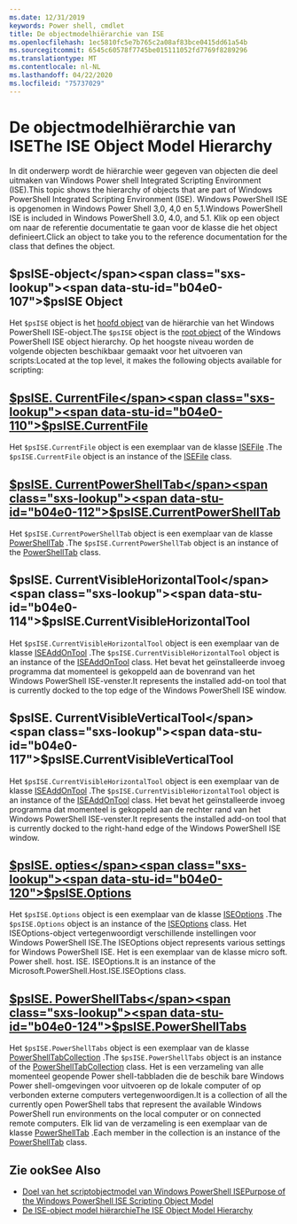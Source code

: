 ```yaml
---
ms.date: 12/31/2019
keywords: Power shell, cmdlet
title: De objectmodelhiërarchie van ISE
ms.openlocfilehash: 1ec5810fc5e7b765c2a08af83bce0415dd61a54b
ms.sourcegitcommit: 6545c60578f7745be015111052fd7769f8289296
ms.translationtype: MT
ms.contentlocale: nl-NL
ms.lasthandoff: 04/22/2020
ms.locfileid: "75737029"
---
```

# <a name="the-ise-object-model-hierarchy"></a><span data-ttu-id="b04e0-103">De objectmodelhiërarchie van ISE</span><span class="sxs-lookup"><span data-stu-id="b04e0-103">The ISE Object Model Hierarchy</span></span>

<span data-ttu-id="b04e0-104">In dit onderwerp wordt de hiërarchie weer gegeven van objecten die deel uitmaken van Windows Power shell Integrated Scripting Environment (ISE).</span><span class="sxs-lookup"><span data-stu-id="b04e0-104">This topic shows the hierarchy of objects that are part of Windows PowerShell Integrated Scripting Environment (ISE).</span></span> <span data-ttu-id="b04e0-105">Windows PowerShell ISE is opgenomen in Windows Power Shell 3,0, 4,0 en 5,1.</span><span class="sxs-lookup"><span data-stu-id="b04e0-105">Windows PowerShell ISE is included in Windows PowerShell 3.0, 4.0, and 5.1.</span></span> <span data-ttu-id="b04e0-106">Klik op een object om naar de referentie documentatie te gaan voor de klasse die het object definieert.</span><span class="sxs-lookup"><span data-stu-id="b04e0-106">Click an object to take you to the reference documentation for the class that defines the object.</span></span>

## <a name="psise-object"></a><span data-ttu-id="b04e0-107">$psISE-object</span><span class="sxs-lookup"><span data-stu-id="b04e0-107">$psISE Object</span></span>

<span data-ttu-id="b04e0-108">Het `$psISE` object is het [hoofd object](The-ObjectModelRoot-Object.md) van de hiërarchie van het Windows PowerShell ISE-object.</span><span class="sxs-lookup"><span data-stu-id="b04e0-108">The `$psISE` object is the [root object](The-ObjectModelRoot-Object.md) of the Windows PowerShell ISE object hierarchy.</span></span> <span data-ttu-id="b04e0-109">Op het hoogste niveau worden de volgende objecten beschikbaar gemaakt voor het uitvoeren van scripts:</span><span class="sxs-lookup"><span data-stu-id="b04e0-109">Located at the top level, it makes the following objects available for scripting:</span></span>

## <a name="psisecurrentfile"></a>[<span data-ttu-id="b04e0-110">$psISE. CurrentFile</span><span class="sxs-lookup"><span data-stu-id="b04e0-110">$psISE.CurrentFile</span></span>](The-ISEFile-Object.md)

<span data-ttu-id="b04e0-111">Het `$psISE.CurrentFile` object is een exemplaar van de klasse [ISEFile](The-ISEFile-Object.md) .</span><span class="sxs-lookup"><span data-stu-id="b04e0-111">The `$psISE.CurrentFile` object is an instance of the [ISEFile](The-ISEFile-Object.md) class.</span></span>

## <a name="psisecurrentpowershelltab"></a>[<span data-ttu-id="b04e0-112">$psISE. CurrentPowerShellTab</span><span class="sxs-lookup"><span data-stu-id="b04e0-112">$psISE.CurrentPowerShellTab</span></span>](The-PowerShellTab-Object.md)

<span data-ttu-id="b04e0-113">Het `$psISE.CurrentPowerShellTab` object is een exemplaar van de klasse [PowerShellTab](The-PowerShellTab-Object.md) .</span><span class="sxs-lookup"><span data-stu-id="b04e0-113">The `$psISE.CurrentPowerShellTab` object is an instance of the [PowerShellTab](The-PowerShellTab-Object.md) class.</span></span>

## <a name="psisecurrentvisiblehorizontaltool"></a><span data-ttu-id="b04e0-114">$psISE. CurrentVisibleHorizontalTool</span><span class="sxs-lookup"><span data-stu-id="b04e0-114">$psISE.CurrentVisibleHorizontalTool</span></span>

<span data-ttu-id="b04e0-115">Het `$psISE.CurrentVisibleHorizontalTool` object is een exemplaar van de klasse [ISEAddOnTool](The-ISEAddOnTool-Object.md) .</span><span class="sxs-lookup"><span data-stu-id="b04e0-115">The `$psISE.CurrentVisibleHorizontalTool` object is an instance of the [ISEAddOnTool](The-ISEAddOnTool-Object.md) class.</span></span> <span data-ttu-id="b04e0-116">Het bevat het geïnstalleerde invoeg programma dat momenteel is gekoppeld aan de bovenrand van het Windows PowerShell ISE-venster.</span><span class="sxs-lookup"><span data-stu-id="b04e0-116">It represents the installed add-on tool that is currently docked to the top edge of the Windows PowerShell ISE window.</span></span>

## <a name="psisecurrentvisibleverticaltool"></a><span data-ttu-id="b04e0-117">$psISE. CurrentVisibleVerticalTool</span><span class="sxs-lookup"><span data-stu-id="b04e0-117">$psISE.CurrentVisibleVerticalTool</span></span>

<span data-ttu-id="b04e0-118">Het `$psISE.CurrentVisibleHorizontalTool` object is een exemplaar van de klasse [ISEAddOnTool](The-ISEAddOnTool-Object.md) .</span><span class="sxs-lookup"><span data-stu-id="b04e0-118">The `$psISE.CurrentVisibleHorizontalTool` object is an instance of the [ISEAddOnTool](The-ISEAddOnTool-Object.md) class.</span></span> <span data-ttu-id="b04e0-119">Het bevat het geïnstalleerde invoeg programma dat momenteel is gekoppeld aan de rechter rand van het Windows PowerShell ISE-venster.</span><span class="sxs-lookup"><span data-stu-id="b04e0-119">It represents the installed add-on tool that is currently docked to the right-hand edge of the Windows PowerShell ISE window.</span></span>

## <a name="psiseoptions"></a>[<span data-ttu-id="b04e0-120">$psISE. opties</span><span class="sxs-lookup"><span data-stu-id="b04e0-120">$psISE.Options</span></span>](The-ISEOptions-Object.md)

<span data-ttu-id="b04e0-121">Het `$psISE.Options` object is een exemplaar van de klasse [ISEOptions](The-ISEOptions-Object.md) .</span><span class="sxs-lookup"><span data-stu-id="b04e0-121">The `$psISE.Options` object is an instance of the [ISEOptions](The-ISEOptions-Object.md) class.</span></span> <span data-ttu-id="b04e0-122">Het ISEOptions-object vertegenwoordigt verschillende instellingen voor Windows PowerShell ISE.</span><span class="sxs-lookup"><span data-stu-id="b04e0-122">The ISEOptions object represents various settings for Windows PowerShell ISE.</span></span> <span data-ttu-id="b04e0-123">Het is een exemplaar van de klasse micro soft. Power shell. host. ISE. ISEOptions.</span><span class="sxs-lookup"><span data-stu-id="b04e0-123">It is an instance of the Microsoft.PowerShell.Host.ISE.ISEOptions class.</span></span>

## <a name="psisepowershelltabs"></a>[<span data-ttu-id="b04e0-124">$psISE. PowerShellTabs</span><span class="sxs-lookup"><span data-stu-id="b04e0-124">$psISE.PowerShellTabs</span></span>](The-PowerShellTabCollection-Object.md)

<span data-ttu-id="b04e0-125">Het `$psISE.PowerShellTabs` object is een exemplaar van de klasse [PowerShellTabCollection](The-PowerShellTabCollection-Object.md) .</span><span class="sxs-lookup"><span data-stu-id="b04e0-125">The `$psISE.PowerShellTabs` object is an instance of the [PowerShellTabCollection](The-PowerShellTabCollection-Object.md) class.</span></span> <span data-ttu-id="b04e0-126">Het is een verzameling van alle momenteel geopende Power shell-tabbladen die de beschik bare Windows Power shell-omgevingen voor uitvoeren op de lokale computer of op verbonden externe computers vertegenwoordigen.</span><span class="sxs-lookup"><span data-stu-id="b04e0-126">It is a collection of all the currently open PowerShell tabs that represent the available Windows PowerShell run environments on the local computer or on connected remote computers.</span></span> <span data-ttu-id="b04e0-127">Elk lid van de verzameling is een exemplaar van de klasse [PowerShellTab](The-PowerShellTab-Object.md) .</span><span class="sxs-lookup"><span data-stu-id="b04e0-127">Each member in the collection is an instance of the [PowerShellTab](The-PowerShellTab-Object.md) class.</span></span>

## <a name="see-also"></a><span data-ttu-id="b04e0-128">Zie ook</span><span class="sxs-lookup"><span data-stu-id="b04e0-128">See Also</span></span>

- [<span data-ttu-id="b04e0-129">Doel van het scriptobjectmodel van Windows PowerShell ISE</span><span class="sxs-lookup"><span data-stu-id="b04e0-129">Purpose of the Windows PowerShell ISE Scripting Object Model</span></span>](Purpose-of-the-Windows-PowerShell-ISE-Scripting-Object-Model.md)
- [<span data-ttu-id="b04e0-130">De ISE-object model hiërarchie</span><span class="sxs-lookup"><span data-stu-id="b04e0-130">The ISE Object Model Hierarchy</span></span>](The-ISE-Object-Model-Hierarchy.md)
